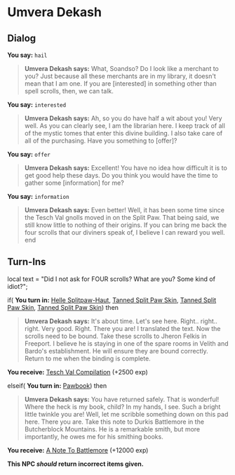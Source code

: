 # Umvera Dekash
## Dialog

**You say:** `hail`



>**Umvera Dekash says:** What, Soandso? Do I look like a merchant to you? Just because all these merchants are in my library, it doesn't mean that I am one. If you are [interested] in something other than spell scrolls, then, we can talk.

**You say:** `interested`



>**Umvera Dekash says:** Ah, so you do have half a wit about you! Very well. As you can clearly see, I am the librarian here. I keep track of all of the mystic tomes that enter this divine building. I also take care of all of the purchasing. Have you something to [offer]?

**You say:** `offer`



>**Umvera Dekash says:** Excellent! You have no idea how difficult it is to get good help these days. Do you think you would have the time to gather some [information] for me?

**You say:** `information`



>**Umvera Dekash says:** Even better! Well, it has been some time since the Tesch Val gnolls moved in on the Split Paw. That being said, we still know little to nothing of their origins. If you can bring me back the four scrolls that our diviners speak of, I believe I can reward you well.
end

## Turn-Ins



local text = "Did I not ask for FOUR scrolls? What are you? Some kind of idiot?";



if( **You turn in:** [Helle Splitpaw-Haut](/item/18504), [Tanned Split Paw Skin](/item/18505), [Tanned Split Paw Skin](/item/18506), [Tanned Split Paw Skin](/item/18507)) then





>**Umvera Dekash says:** It's about time. Let's see here. Right.. right.. right. Very good. Right. There you are! I translated the text. Now the scrolls need to be bound. Take these scrolls to Jheron Felkis in Freeport. I believe he is staying in one of the spare rooms in Velith and Bardo's establishment. He will ensure they are bound correctly. Return to me when the binding is complete.


 **You receive:**  [Tesch Val Compilation](/item/18508) (+2500 exp)

elseif( **You turn in:** [Pawbook](/item/18510)) then





>**Umvera Dekash says:** You have returned safely. That is wonderful! Where the heck is my book, child? In my hands, I see. Such a bright little twinkle you are! Well, let me scribble something down on this pad here. There you are. Take this note to Durkis Battlemore in the Butcherblock Mountains. He is a remarkable smith, but more importantly, he owes me for his smithing books.


 **You receive:**  [A Note To Battlemore](/item/8910) (+12000 exp)

**This NPC *should* return incorrect items given.**
